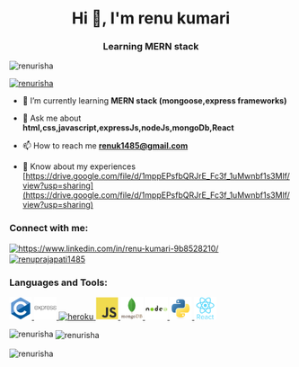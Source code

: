 <h1 align="center">Hi 👋, I'm renu kumari</h1>
<h3 align="center">Learning MERN stack</h3>

<p align="left"> <img src="https://komarev.com/ghpvc/?username=renurisha&label=Profile%20views&color=0e75b6&style=flat" alt="renurisha" /> </p>

<p align="left"> <a href="https://github.com/ryo-ma/github-profile-trophy"><img src="https://github-profile-trophy.vercel.app/?username=renurisha" alt="renurisha" /></a> </p>

- 🌱 I’m currently learning **MERN stack (mongoose,express frameworks)**

- 💬 Ask me about **html,css,javascript,expressJs,nodeJs,mongoDb,React**

- 📫 How to reach me **renuk1485@gmail.com**

- 📄 Know about my experiences [https://drive.google.com/file/d/1mppEPsfbQRJrE_Fc3f_1uMwnbf1s3Mlf/view?usp=sharing](https://drive.google.com/file/d/1mppEPsfbQRJrE_Fc3f_1uMwnbf1s3Mlf/view?usp=sharing)

<h3 align="left">Connect with me:</h3>
<p align="left">
<a href="https://linkedin.com/in/https://www.linkedin.com/in/renu-kumari-9b8528210/" target="blank"><img align="center" src="https://raw.githubusercontent.com/rahuldkjain/github-profile-readme-generator/master/src/images/icons/Social/linked-in-alt.svg" alt="https://www.linkedin.com/in/renu-kumari-9b8528210/" height="30" width="40" /></a>
<a href="https://instagram.com/renuprajapati1485" target="blank"><img align="center" src="https://raw.githubusercontent.com/rahuldkjain/github-profile-readme-generator/master/src/images/icons/Social/instagram.svg" alt="renuprajapati1485" height="30" width="40" /></a>
</p>

<h3 align="left">Languages and Tools:</h3>
<p align="left"> <a href="https://www.cprogramming.com/" target="_blank" rel="noreferrer"> <img src="https://raw.githubusercontent.com/devicons/devicon/master/icons/c/c-original.svg" alt="c" width="40" height="40"/> </a> <a href="https://expressjs.com" target="_blank" rel="noreferrer"> <img src="https://raw.githubusercontent.com/devicons/devicon/master/icons/express/express-original-wordmark.svg" alt="express" width="40" height="40"/> </a> <a href="https://heroku.com" target="_blank" rel="noreferrer"> <img src="https://www.vectorlogo.zone/logos/heroku/heroku-icon.svg" alt="heroku" width="40" height="40"/> </a> <a href="https://developer.mozilla.org/en-US/docs/Web/JavaScript" target="_blank" rel="noreferrer"> <img src="https://raw.githubusercontent.com/devicons/devicon/master/icons/javascript/javascript-original.svg" alt="javascript" width="40" height="40"/> </a> <a href="https://www.mongodb.com/" target="_blank" rel="noreferrer"> <img src="https://raw.githubusercontent.com/devicons/devicon/master/icons/mongodb/mongodb-original-wordmark.svg" alt="mongodb" width="40" height="40"/> </a> <a href="https://nodejs.org" target="_blank" rel="noreferrer"> <img src="https://raw.githubusercontent.com/devicons/devicon/master/icons/nodejs/nodejs-original-wordmark.svg" alt="nodejs" width="40" height="40"/> </a> <a href="https://www.python.org" target="_blank" rel="noreferrer"> <img src="https://raw.githubusercontent.com/devicons/devicon/master/icons/python/python-original.svg" alt="python" width="40" height="40"/> </a> <a href="https://reactjs.org/" target="_blank" rel="noreferrer"> <img src="https://raw.githubusercontent.com/devicons/devicon/master/icons/react/react-original-wordmark.svg" alt="react" width="40" height="40"/> </a> </p>

<p><img align="left" src="https://github-readme-stats.vercel.app/api/top-langs?username=renurisha&show_icons=true&locale=en&layout=compact" alt="renurisha" /></p>

<p>&nbsp;<img align="center" src="https://github-readme-stats.vercel.app/api?username=renurisha&show_icons=true&locale=en" alt="renurisha" /></p>

<p><img align="center" src="https://github-readme-streak-stats.herokuapp.com/?user=renurisha&" alt="renurisha" /></p>
